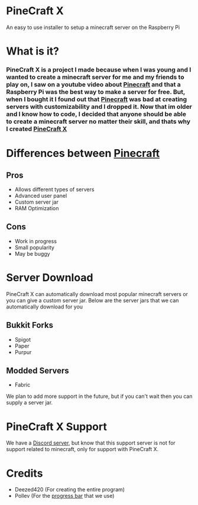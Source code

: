 # PineCraft X
An easy to use installer to setup a minecraft server on the Raspberry Pi

# What is it?
### PineCraft X is a project I made because when I was young and I wanted to create a minecraft server for me and my friends to play on, I saw on a youtube video about [Pinecraft](https://github.com/Cat5TV/pinecraft) and that a Raspberry Pi was the best way to make a server for free. But, when I bought it I found out that [Pinecraft](https://github.com/Cat5TV/pinecraft) was bad at creating servers with customizability and I dropped it. Now that im older and I know how to code, I decided that anyone should be able to create a minecraft server no matter their skill, and thats why I created [PineCraft X](https://github.com/deezed420)

# Differences between [Pinecraft](https://github.com/Cat5TV/pinecraft)
## Pros
* Allows different types of servers
* Advanced user panel
* Custom server jar
* RAM Optimization

## Cons
* Work in progress
* Small popularity
* May be buggy

# Server Download
PineCraft X can automatically download most popular minecraft servers or you can give a custom server jar. Below are the server jars that we can automatically download for you

## Bukkit Forks
* Spigot
* Paper
* Purpur

## Modded Servers
* Fabric

We plan to add more support in the future, but if you can't wait then you can supply a server jar.

# PineCraft X Support
We have a [Discord server](https://discord.gg/HhtjQU3GZr), but know that this support server is not for support related to minecraft, only for support with PineCraft X.

# Credits
* Deezed420 (For creating the entire program)
* Pollev (For the [progress bar](https://github.com/pollev/python_progress_bar) that we use)
